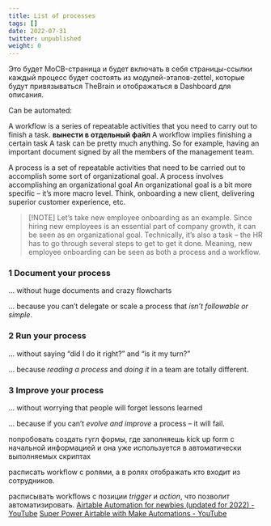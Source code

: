 ```yaml
---
title: List of processes
tags: []
date: 2022-07-31
twitter: unpublished
weight: 0
---
```


Это будет MoCB-страница и будет включать в себя страницы-ссылки
каждый процесс будет состоять из модулей-этапов-zettel, которые будут привязываться TheBrain и отображаться в Dashboard для описания.

Can be automated:

A workflow is a series of repeatable activities that you need to carry out to finish a task. **вынести в отдельный файл**
A workflow implies finishing a certain task
A task can be pretty much anything. So for example, having an important document signed by all the members of the management team.

A process is a set of repeatable activities that need to be carried out to accomplish some sort of organizational goal.
A process involves accomplishing an organizational goal
An organizational goal is a bit more specific – it’s more macro level. Think, onboarding a new client, delivering superior customer experience, etc.

 > 
 > \[!NOTE\] Let’s take new employee onboarding as an example.
 > Since hiring new employees is an essential part of company growth, it can be seen as an organizational goal. Technically, it’s also a task – the HR has to go through several steps to get to get it done.
 > Meaning, new employee onboarding can be seen as both a process and a workflow.

### 1 Document your process

… without huge documents and crazy flowcharts

… because you can’t delegate or scale a process that *isn’t followable or simple*.

### 2 Run your process

… without saying “did I do it right?” and “is it my turn?”

… because *reading a process* and *doing it* in a team are totally different.

### 3 Improve your process

… without worrying that people will forget lessons learned

… because if you can’t *evolve and improve* a process – it will fail.

попробовать создать гугл формы, где заполняешь kick up form с начальной информацией и она уже используется в автоматически выполняемых скриптах

расписать workflow с ролями, а в ролях отображать кто входит из сотрудников.

расписывать workflows с позиции *trigger* и *action*, что позволит автоматизировать.
[Airtable Automation for newbies (updated for 2022) - YouTube](https://www.youtube.com/watch?v=XoroE1xsGjM)
[Super Power Airtable with Make Automations - YouTube](https://www.youtube.com/watch?v=MRpuEYdBrPc)
